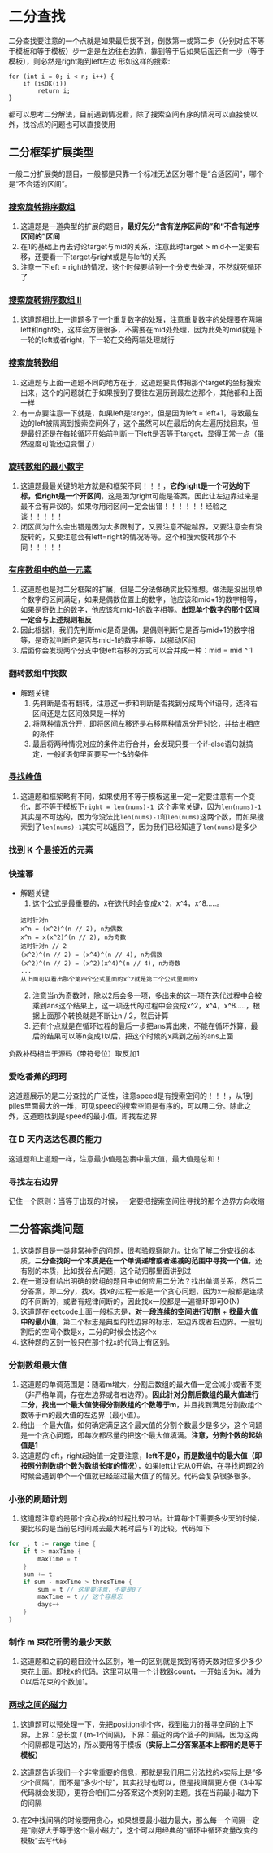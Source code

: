 # 二分查找
二分查找要注意的一个点就是如果最后找不到，倒数第一或第二步（分别对应不等于模板和等于模板）步一定是左边往右边靠，靠到等于后如果后面还有一步（等于模板），则必然是right跑到left左边
形如这样的搜索:

```
for (int i = 0; i < n; i++) {
    if (isOK(i))
        return i;
}
```
都可以思考二分解法，目前遇到情况看，除了搜索空间有序的情况可以直接使以外，找谷点的问题也可以直接使用

## 二分框架扩展类型

一般二分扩展类的题目，一般都是只靠一个标准无法区分哪个是“合适区间”，哪个是“不合适的区间”。

### [搜索旋转排序数组](https://leetcode-cn.com/problems/search-in-rotated-sorted-array/)

1. 这道题是一道典型的扩展的题目，**最好先分“含有逆序区间的”和“不含有逆序区间的”区间**
2. 在1的基础上再去讨论target与mid的关系，注意此时target > mid不一定要右移，还要看一下target与right或是与left的关系
3. 注意一下left = right的情况，这个时候要给到一个分支去处理，不然就死循环了

### [搜索旋转排序数组 II](https://leetcode-cn.com/problems/search-in-rotated-sorted-array-ii/)

1. 这道题相比上一道题多了一个重复数字的处理，注意重复数字的处理要在两端left和right处，这样会方便很多，不需要在mid处处理，因为此处的mid就是下一轮的left或者right，下一轮在交给两端处理就行

### [搜索旋转数组](https://leetcode-cn.com/problems/search-rotate-array-lcci/)

1. 这道题与上面一道题不同的地方在于，这道题要具体把那个target的坐标搜索出来，这个的问题就在于如果搜到了要往左遍历到最左边那个，其他都和上面一样
2. 有一点要注意一下就是，如果left是target，但是因为left = left+1，导致最左边的left被隔离到搜索空间外了，这个虽然可以在最后的向左遍历找回来，但是最好还是在每轮循环开始前判断一下left是否等于target，显得正常一点（虽然速度可能还边变慢了）



### [旋转数组的最小数字](https://leetcode-cn.com/problems/xuan-zhuan-shu-zu-de-zui-xiao-shu-zi-lcof/)

1. 这道题最最关键的地方就是和框架不同！！！，**它的right是一个可达的下标，但right是一个开区间**，这是因为right可能是答案，因此让左边靠过来是最不会有异议的。如果你用闭区间一定会出错！！！！！！经验之谈！！！！！
2. 闭区间为什么会出错是因为太多限制了，又要注意不能越界，又要注意会有没旋转的，又要注意会有left=right的情况等等。这个和搜索旋转那个不同！！！！！

### [有序数组中的单一元素](https://leetcode-cn.com/problems/single-element-in-a-sorted-array/)

1. 这道题也是对二分框架的扩展，但是二分法做确实比较难想。做法是没出现单个数字的区间满足，如果是偶数位置上的数字，他应该和mid+1的数字相等，如果是奇数上的数字，他应该和mid-1的数字相等。**出现单个数字的那个区间一定会与上述规则相反**
2. 因此根据1，我们先判断mid是奇是偶，是偶则判断它是否与mid+1的数字相等，是奇就判断它是否与mid-1的数字相等，以挪动区间
3. 后面你会发现两个分支中使left右移的方式可以合并成一种：mid = mid ^ 1

### 翻转数组中找数
+ 解题关键
  1. 先判断是否有翻转，注意这一步和判断是否找到分成两个if语句，选择右区间还是左区间效果是一样的
  2. 将两种情况分开，即将区间左移还是右移两种情况分开讨论，并给出相应的条件
  3. 最后将两种情况对应的条件进行合并，会发现只要一个if-else语句就搞定，一般if语句里面要写一个&的条件

### [寻找峰值](https://leetcode-cn.com/problems/find-peak-element/)

1. 这道题和框架略有不同，如果使用不等于模板这里一定一定要注意有一个变化，即不等于模板下`right = len(nums)-1 `这个非常关键，因为`len(nums)-1`其实是不可达的，因为你没法比`len(nums)-1`和`len(nums)`这两个数，而如果搜索到了`len(nums)-1`其实可以返回了，因为我们已经知道了`len(nums)`是多少

### 找到 K 个最接近的元素


### 快速幂
+ 解题关键
   1. 这个公式是最重要的，x在迭代时会变成x^2，x^4，x^8.....。
    ```
    这时针对n
    x^n = (x^2)^(n // 2), n为偶数
    x^n = x(x^2)^(n // 2), n为奇数
    这时针对n // 2
    (x^2)^(n // 2) = (x^4)^(n // 4), n为偶数
    (x^2)^(n // 2) = (x^2)(x^4)^(n // 4), n为奇数
    ...
    从上面可以看出那个第四个公式里面的x^2就是第二个公式里面的x
    ```
   2. 注意当n为奇数时，除以2后会多一项，多出来的这一项在迭代过程中会被乘到ans这个结果上，这一项迭代的过程中会变成x^2，x^4，x^8.....，根据上面那个转换就是不断让n / 2，然后计算
   3. 还有个点就是在循环过程的最后一步把ans算出来，不能在循环外算，最后的结果可以等n变成1以后，把这个时候的x乘到之前的ans上面

负数补码相当于源码（带符号位）取反加1


### 爱吃香蕉的珂珂
这道题展示的是二分查找的广泛性，注意speed是有搜索空间的！！！，从1到piles里面最大的一堆，可见speed的搜索空间是有序的，可以用二分。除此之外，这道题找到是speed的最小值，即找左边界

### 在 D 天内送达包裹的能力
这道题和上道题一样，注意最小值是包裹中最大值，最大值是总和！


### 寻找左右边界
记住一个原则：当等于出现的时候，一定要把搜索空间往寻找的那个边界方向收缩


## 二分答案类问题
1. 这类题目是一类非常神奇的问题，很考验观察能力。让你了解二分查找的本质。**二分查找的一个本质是在一个单调递增或者递减的范围中寻找一个值**，还有别的本质，比如找谷点问题，这个动归那里面讲到过
2. 在一道没有给出明确的数组的题目中如何应用二分法？找出单调关系，然后二分答案，即二分y，找x。找x的过程一般是一个贪心问题，因为x一般都是连续的不间断的，或者有规律间断的，因此找x一般都是一遍循环即可O(N)
3. 这道题在leetcode上面一般标志是，**对一段连续的空间进行切割** + **找最大值中的最小值**，第二个标志是典型的找边界的标志，左边界或者右边界。一般切割后的空间个数是x，二分的时候会找这个x
4. 这种题的区别一般只在那个找x的代码上有区别。


### 分割数组最大值
1. 这道题的单调范围是：随着m增大，分割后数组的最大值一定会减小或者不变（非严格单调，存在左边界或者右边界）。**因此针对分割后数组的最大值进行二分，找出一个最大值使得分割数组的个数等于m**，并且找到满足分割数组个数等于m的最大值的左边界（最小值）。
2. 给出一个最大值，如何确定满足这个最大值的分割个数最少是多少，这个问题是一个贪心问题，即每次都尽量的把这个最大值填满。**注意，分割个数的起始值是1**
3. 这道题的left，right起始值一定要注意，**left不是0，而是数组中的最大值（即按照分割数组个数为数组长度的情况）**，如果left让它从0开始，在寻找问题2的时候会遇到单个一个值就已经超过最大值了的情况。代码会复杂很多很多。

### 小张的刷题计划
1. 这道题注意的是那个贪心找x的过程比较刁钻。计算每个T需要多少天的时候，要比较的是当前总时间减去最大耗时后与T的比较。代码如下
```go
for _, t := range time {
    if t > maxTime {
        maxTime = t
    }
    sum += t 
    if sum - maxTime > thresTime {
        sum = t // 这里要注意，不要是0了
        maxTime = t // 这个容易忘
        days++
    }
}
```

### 制作 m 束花所需的最少天数
1. 这道题和之前的题目没什么区别，唯一的区别就是找到等待天数对应多少多少束花上面。即找x的代码。这里可以用一个计数器count，一开始设为k，减为0以后花束的个数加1。

### [两球之间的磁力](https://leetcode-cn.com/problems/magnetic-force-between-two-balls/)

1. 这道题可以预处理一下，先把position排个序，找到磁力的搜寻空间的上下界，上界：总长度 / (m-1个间隔)，下界：最近的两个篮子的间隔，因为这两个间隔都是可达的，所以要用等于模板（**实际上二分答案基本上都用的是等于模板）**

2. 这道题告诉我们一个非常重要的信息，那就是我们用二分法找的x实际上是“多少个间隔”，而不是“多少个球”，其实找球也可以，但是找间隔更方便（3中写代码就会发现），更符合咱们二分答案这个类别的主题。找在当前最小磁力下的间隔

3. 在2中找间隔的时候要用贪心，如果想要最小磁力最大，那么每一个间隔一定是“刚好大于等于这个最小磁力”，这个可以用经典的“循环中循环变量改变的模板”去写代码

   